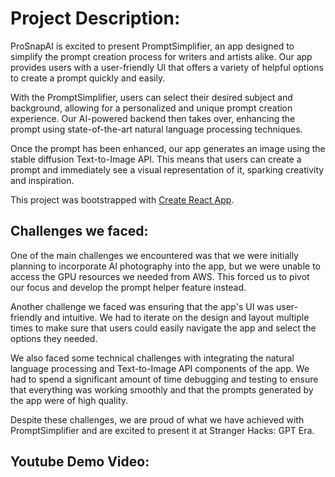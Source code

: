 # Project Description:

ProSnapAI is excited to present PromptSimplifier, an app designed to simplify the prompt creation process for writers and artists alike. Our app provides users with a user-friendly UI that offers a variety of helpful options to create a prompt quickly and easily.

With the PromptSimplifier, users can select their desired subject and background, allowing for a personalized and unique prompt creation experience. Our AI-powered backend then takes over, enhancing the prompt using state-of-the-art natural language processing techniques.

Once the prompt has been enhanced, our app generates an image using the stable diffusion Text-to-Image API. This means that users can create a prompt and immediately see a visual representation of it, sparking creativity and inspiration.

This project was bootstrapped with [Create React App](https://github.com/facebook/create-react-app).

## Challenges we faced: 

One of the main challenges we encountered was that we were initially planning to incorporate AI photography into the app, but we were unable to access the GPU resources we needed from AWS. This forced us to pivot our focus and develop the prompt helper feature instead.

Another challenge we faced was ensuring that the app's UI was user-friendly and intuitive. We had to iterate on the design and layout multiple times to make sure that users could easily navigate the app and select the options they needed.

We also faced some technical challenges with integrating the natural language processing and Text-to-Image API components of the app. We had to spend a significant amount of time debugging and testing to ensure that everything was working smoothly and that the prompts generated by the app were of high quality.

Despite these challenges, we are proud of what we have achieved with PromptSimplifier and are excited to present it at Stranger Hacks: GPT Era.

## Youtube Demo Video:
